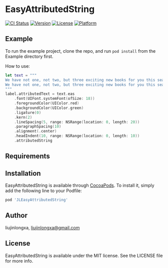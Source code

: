 # EasyAttributedString

[![CI Status](https://img.shields.io/travis/liujinlongxa/EasyAttributedString.svg?style=flat)](https://travis-ci.org/liujinlongxa/EasyAttributedString)
[![Version](https://img.shields.io/cocoapods/v/EasyAttributedString.svg?style=flat)](https://cocoapods.org/pods/EasyAttributedString)
[![License](https://img.shields.io/cocoapods/l/EasyAttributedString.svg?style=flat)](https://cocoapods.org/pods/EasyAttributedString)
[![Platform](https://img.shields.io/cocoapods/p/EasyAttributedString.svg?style=flat)](https://cocoapods.org/pods/EasyAttributedString)

## Example

To run the example project, clone the repo, and run `pod install` from the Example directory first.

How to use: 

```swift
let text = """
We have not one, not two, but three exciting new books for you this season: Machine Learning by Tutorials, Push Notifications by Tutorials, and Advanced iOS App Architecture! We think you’ll really enjoy what we have planned for these books. Read on below to see what’s in store for you!
We have not one, not two, but three exciting new books for you this season: Machine Learning by Tutorials, Push Notifications by Tutorials, and Advanced iOS App Architecture! We think you’ll really enjoy what we have planned for these books. Read on below to see what’s in store for you!
"""
label.attributedText = text.eas
    .font(UIFont.systemFont(ofSize: 18))
    .foregroundColor(UIColor.red)
    .backgroundColor(UIColor.green)
    .ligature(0)
    .kern(2)
    .lineSpacing(5, range: NSRange(location: 0, length: 20))
    .paragraphSpacing(10)
    .alignment(.center)
    .headIndent(10, range: NSRange(location: 0, length: 10))
    .attributedString
```

## Requirements

## Installation

EasyAttributedString is available through [CocoaPods](https://cocoapods.org). To install
it, simply add the following line to your Podfile:

```ruby
pod 'JLEasyAttributedString'
```

## Author

liujinlongxa, liujinlongxa@gmail.com

## License

EasyAttributedString is available under the MIT license. See the LICENSE file for more info.
